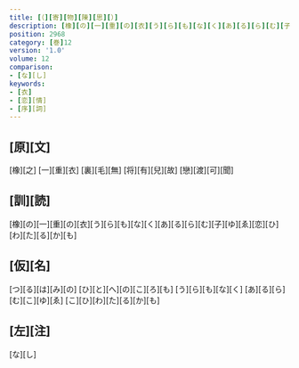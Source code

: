 ```yaml
---
title: [（][寄][物][陳][思][）]
description: [橡][の][一][重][の][衣][う][ら][も][な][く][あ][る][ら][む][子][ゆ][ゑ][恋][ひ][わ][た][る][か][も]
position: 2968
category: [巻]12
version: '1.0'
volume: 12
comparison:
- [な][し]
keywords:
- [衣]
- [恋][情]
- [序][詞]
---
```


## [原][文]

[橡][之] [一][重][衣] [裏][毛][無] [将][有][兒][故] [戀][渡][可][聞]

## [訓][読]

[橡][の][一][重][の][衣][う][ら][も][な][く][あ][る][ら][む][子][ゆ][ゑ][恋][ひ][わ][た][る][か][も]

## [仮][名]

[つ][る][は][み][の] [ひ][と][へ][の][こ][ろ][も] [う][ら][も][な][く] [あ][る][ら][む][こ][ゆ][ゑ] [こ][ひ][わ][た][る][か][も]

## [左][注]

[な][し]

